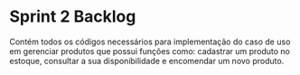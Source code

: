 # Sprint 2 Backlog
Contém todos os códigos necessários para implementação do caso de uso em gerenciar produtos que possui funções como: cadastrar um produto no estoque, consultar a sua disponibilidade e encomendar um novo produto.
